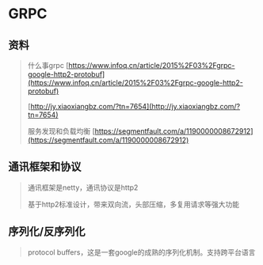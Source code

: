 # GRPC

## 资料

> 什么事grpc [https://www.infoq.cn/article/2015%2F03%2Fgrpc-google-http2-protobuf](https://www.infoq.cn/article/2015%2F03%2Fgrpc-google-http2-protobuf)
>
> [http://jy.xiaoxiangbz.com/?tn=7654](http://jy.xiaoxiangbz.com/?tn=7654)
>
> 服务发现和负载均衡 [https://segmentfault.com/a/1190000008672912](https://segmentfault.com/a/1190000008672912)

## 通讯框架和协议

> 通讯框架是netty，通讯协议是http2
>
> 基于http2标准设计，带来双向流，头部压缩，多复用请求等强大功能

## 序列化/反序列化

> protocol buffers，这是一套google的成熟的序列化机制。支持跨平台语言



